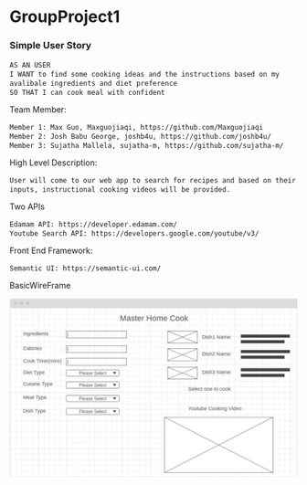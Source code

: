 # GroupProject1

### Simple User Story

```
AS AN USER
I WANT to find some cooking ideas and the instructions based on my avalibale ingredients and diet preference
SO THAT I can cook meal with confident 
```


Team Member:
```
Member 1: Max Guo, Maxguojiaqi, https://github.com/Maxguojiaqi
Member 2: Josh Babu George, joshb4u, https://github.com/joshb4u/
Member 3: Sujatha Mallela, sujatha-m, https://github.com/sujatha-m/
```

High Level Description:
```
User will come to our web app to search for recipes and based on their inputs, instructional cooking videos will be provided.
```

Two APIs

```
Edamam API: https://developer.edamam.com/
Youtube Search API: https://developers.google.com/youtube/v3/
```

Front End Framework:
```
Semantic UI: https://semantic-ui.com/
```

BasicWireFrame

![wireframe](./utilities/wireframe.jpg)